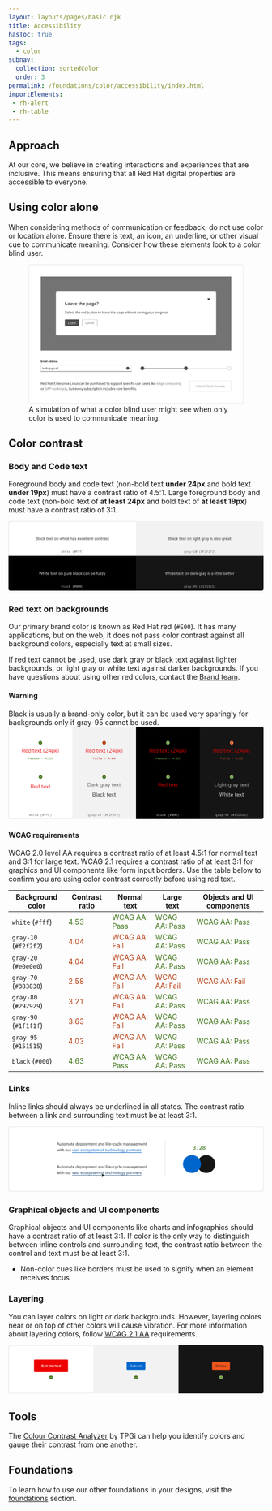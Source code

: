 ```yaml
---
layout: layouts/pages/basic.njk
title: Accessibility
hasToc: true
tags:
  - color
subnav:
  collection: sortedColor  
  order: 3
permalink: /foundations/color/accessibility/index.html
importElements:
 - rh-alert
 - rh-table
---
```


<link rel="stylesheet" href="{{ '/assets/packages/@rhds/elements/elements/rh-table/rh-table-lightdom.css' | url }}">
<style>
.pass {
  color: var(--rh-color-green-60, #3D7317);
}
.fail {
  color: var(--rh-color-red-orange-60, #B1380B);
}
</style>

## Approach

At our core, we believe in creating interactions and experiences that are 
inclusive. This means ensuring that all Red Hat digital properties are 
accessible to everyone.

## Using color alone

When considering methods of communication or feedback, do not use color or 
location alone. Ensure there is text, an icon, an underline, or other visual 
cue to communicate meaning. Consider how these elements look to a 
color blind user.

<figure>
  <img alt="Dialog with a gray leave button, a form field with a gray bottom border, and progress steps in gray without labels" src="/assets/color/color-a11y-using-color-alone.png">
  <figcaption>
    A simulation of what a color blind user might see when only color is used to communicate meaning.
  </figcaption>
</figure>

## Color contrast

### Body and Code text

Foreground body and code text (non-bold text **under 24px** and bold text **under 19px**) must have a contrast ratio of 4.5:1. Large foreground body and code text (non-bold text of **at least 24px** and bold text of **at least 19px**) must have a contrast ratio of 3:1.

<uxdot-example width-adjustment=”100%” variant="full" alignment="left" no-border>
    <img alt="Two examples of dark text on light backgrounds and two examples of light text on dark backgrounds." src="/assets/color/color-a11y-contrast-body-code-text.png">
</uxdot-example>

### Red text on backgrounds

Our primary brand color is known as Red Hat red (`#E00`). It has many applications, but on the web, it does not pass color contrast against all background colors, especially text at small sizes. 

If red text cannot be used, use dark gray or black text against lighter backgrounds, or light gray or white text against darker backgrounds. If you have questions about using other red colors, contact the [Brand team](https://www.redhat.com/en/about/brand/standards).

<rh-alert state="warning">
  <h4 slot="header">Warning</h4>
  Black is usually a brand-only color, but it can be used very sparingly for backgrounds only if gray-95 cannot be used.
</rh-alert>

<uxdot-example width-adjustment=”100%” variant="full" alignment="left" no-border>
  <img alt="Several examples of red text over light and dark themed backgrounds showing some that pass and some that fail. There is also an example of dark gray text and black text against a light background as well as an example of light gray text and white text on a dark background." src="/assets/color/color-a11y-contrast-red-text-on-bgs.png">
</uxdot-example>

#### WCAG requirements

WCAG 2.0 level AA requires a contrast ratio of at least 4.5:1 for normal text and 3:1 for large text. WCAG 2.1 requires a contrast ratio of at least 3:1 for graphics and UI components like form input borders. Use the table below to confirm you are using color contrast correctly before using red text.

<rh-table>
  <table>
    <thead>
      <tr>
        <th scope="col" data-label="Background color">Background color</th>
        <th scope="col" data-label="Contrast ratio">Contrast ratio</th>
        <th scope="col" data-label="Normal text">Normal text</th>
        <th scope="col" data-label="Large text">Large text</th>
        <th scope="col" data-label="Objects and UI components">Objects and UI components</th>
      </tr>
    </thead>
    <tbody>
      <tr>
        <td data-label="Background color"><code>white</code> (<code>#fff</code>)</td>
        <td data-label="Contrast ratio"><span class="pass">4.53</span></td>
        <td data-label="Normal text"><span class="pass">WCAG AA: Pass</span></td>
        <td data-label="Large text"><span class="pass">WCAG AA: Pass</span></td>
        <td data-label="Objects and UI components"><span class="pass">WCAG AA: Pass</span></td>
      </tr>
      <tr>
        <td data-label="Background color"><code>gray-10</code> (<code>#f2f2f2</code>)</td>
        <td data-label="Contrast ratio"><span class="fail">4.04</span></td>
        <td data-label="Normal text"><span class="fail">WCAG AA: Fail</span></td>
        <td data-label="Large text"><span class="pass">WCAG AA: Pass</span></td>
        <td data-label="Objects and UI components"><span class="pass">WCAG AA: Pass</span></td>
      </tr>
      <tr>
        <td data-label="Background color"><code>gray-20</code> (<code>#e0e0e0</code>)</td>
        <td data-label="Contrast ratio"><span class="fail">4.04</span></td>
        <td data-label="Normal text"><span class="fail">WCAG AA: Fail</span></td>
        <td data-label="Large text"><span class="pass">WCAG AA: Pass</span></td>
        <td data-label="Objects and UI components"><span class="pass">WCAG AA: Pass</span></td>
      </tr>
      <tr>
        <td data-label="Background color"><code>gray-70</code> (<code>#383838</code>)</td>
        <td data-label="Contrast ratio"><span class="fail">2.58</span></td>
        <td data-label="Normal text"><span class="fail">WCAG AA: Fail</span></td>
        <td data-label="Large text"><span class="fail">WCAG AA: Fail</span></td>
        <td data-label="Objects and UI components"><span class="fail">WCAG AA: Fail</span></td>
      </tr>
      <tr>
        <td data-label="Background color"><code>gray-80</code> (<code>#292929</code>)</td>
        <td data-label="Contrast ratio"><span class="fail">3.21</span></td>
        <td data-label="Normal text"><span class="fail">WCAG AA: Fail</span></td>
        <td data-label="Large text"><span class="pass">WCAG AA: Pass</span></td>
        <td data-label="Objects and UI components"><span class="pass">WCAG AA: Pass</span></td>
      </tr>
      <tr>
        <td data-label="Background color"><code>gray-90</code> (<code>#1f1f1f</code>)</td>
        <td data-label="Contrast ratio"><span class="fail">3.63</span></td>
        <td data-label="Normal text"><span class="fail">WCAG AA: Fail</span></td>
        <td data-label="Large text"><span class="pass">WCAG AA: Pass</span></td>
        <td data-label="Objects and UI components"><span class="pass">WCAG AA: Pass</span></td>
      </tr>
      <tr>
        <td data-label="Background color"><code>gray-95</code> (<code>#151515</code>)</td>
        <td data-label="Contrast ratio"><span class="fail">4.03</span></td>
        <td data-label="Normal text"><span class="fail">WCAG AA: Fail</span></td>
        <td data-label="Large text"><span class="pass">WCAG AA: Pass</span></td>
        <td data-label="Objects and UI components"><span class="pass">WCAG AA: Pass</span></td>
      </tr>
      <tr>
        <td data-label="Background color"><code>black</code> (<code>#000</code>)</td>
        <td data-label="Contrast ratio"><span class="pass">4.63</span></td>
        <td data-label="Normal text"><span class="pass">WCAG AA: Pass</span></td>
        <td data-label="Large text"><span class="pass">WCAG AA: Pass</span></td>
        <td data-label="Objects and UI components"><span class="pass">WCAG AA: Pass</span></td>
      </tr>
    </tbody>
  </table>
</rh-table>


### Links

Inline links should always be underlined in all states. The contrast ratio between a link and surrounding text must be at least 3:1.

<uxdot-example width-adjustment=”100%” variant="full" alignment="left" no-border>
  <img alt="Contrast ratio of a blue link next to black text and an example of a link's darker blue, underlined hover state" src="/assets/color/color-a11y-contrast-links.png">
</uxdot-example>

### Graphical objects and UI components

Graphical objects and UI components like charts and infographics should have a contrast ratio of at least 3:1. If color is the only way to distinguish between inline controls and surrounding text, the contrast ratio between the control and text must be at least 3:1.

- Non-color cues like borders must be used to signify when an element receives focus

### Layering

You can layer colors on light or dark backgrounds. However, layering colors near or on top of other colors will cause vibration. For more information about layering colors, follow [WCAG 2.1 AA](https://www.w3.org/WAI/WCAG21/Understanding/) requirements.

<uxdot-example width-adjustment=”100%” variant="full" alignment="left" no-border>
  <img alt="Red CTA against a white background, blue button against a light gray background, and a light red-orange button against a black background" src="/assets/color/color-a11y-contrast-layering.png">
</uxdot-example>

## Tools

The [Colour Contrast Analyzer](https://www.tpgi.com/color-contrast-checker/) by TPGi can help you identify colors and gauge their contrast from one another.

<uxdot-feedback>
  <h2>Foundations</h2>
  <p>To learn how to use our other foundations in your designs, visit the <a href="/foundations">foundations</a> section.</p>
</uxdot-feedback>
